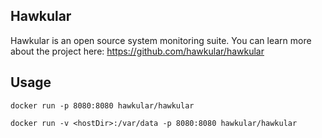 ## Hawkular
Hawkular is an open source system monitoring suite.  You can learn more about the project here: https://github.com/hawkular/hawkular

## Usage 
```docker run -p 8080:8080 hawkular/hawkular```

```docker run -v <hostDir>:/var/data -p 8080:8080 hawkular/hawkular```
